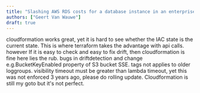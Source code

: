 ```yaml
---
title: "Slashing AWS RDS costs for a database instance in an enterprise context"
authors: ["Geert Van Wauwe"]
draft: true
---
```

cloudformation works great, yet it is hard to see whether the IAC state is the current state.
This is where terraform takes the advantage with api calls.
however If it is easy to check and easy to fix drift, then cloudformation is fine
here lies the rub. 
bugs in driftdetection and change
e.g.BucketKeyEnabled property of S3 bucket SSE.
tags not applies to older loggroups.
visibility timeout must be greater than lambda timeout, yet this was not enforced 3 years ago, please do rolling update.
Cloudformation is still my goto but it's not perfect.